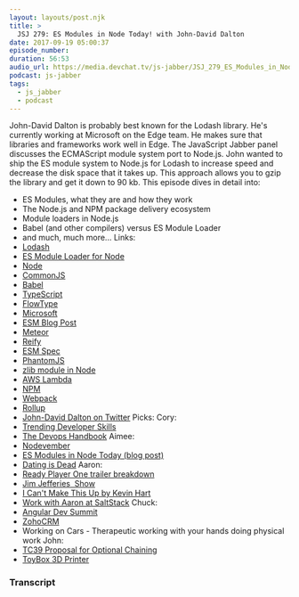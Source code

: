 ```yaml
---
layout: layouts/post.njk
title: >
  JSJ 279: ES Modules in Node Today! with John-David Dalton
date: 2017-09-19 05:00:37
episode_number:
duration: 56:53
audio_url: https://media.devchat.tv/js-jabber/JSJ_279_ES_Modules_in_Node_Today_with_John-David_Dalton.mp3
podcast: js-jabber
tags:
  - js_jabber
  - podcast
---
```


John-David Dalton is probably best known for the Lodash library. He's currently working at Microsoft on the Edge team. He makes sure that libraries and frameworks work well in Edge. The JavaScript Jabber panel discusses the ECMAScript module system port to Node.js. John wanted to ship the ES module system to Node.js for Lodash to increase speed and decrease the disk space that it takes up. This approach allows you to gzip the library and get it down to 90 kb. This episode dives in detail into:

- ES Modules, what they are and how they work
- The Node.js and NPM package delivery ecosystem
- Module loaders in Node.js
- Babel (and other compilers) versus ES Module Loader
- and much, much more...
  Links:
- [Lodash](https://lodash.com/)
- [ES Module Loader for Node](https://github.com/standard-things/esm)
- [Node](https://nodejs.org/en/)
- [CommonJS](https://en.wikipedia.org/wiki/CommonJS)
- [Babel](https://babeljs.io/)
- [TypeScript](https://www.typescriptlang.org/)
- [FlowType](https://flow.org/)
- [Microsoft](http://microsoft.com)
- [ESM Blog Post](https://blogs.windows.com/msedgedev/2017/08/10/es-modules-node-today/)
- [Meteor](https://www.meteor.com/)
- [Reify](https://github.com/benjamn/reify/tree/master/node)
- [ESM Spec](https://www.ecma-international.org/ecma-262/6.0/#sec-modules)
- [PhantomJS](http://phantomjs.org/)
- [zlib module in Node](https://nodejs.org/api/zlib.html)
- [AWS Lambda](https://aws.amazon.com/lambda/)
- [NPM](https://www.npmjs.com/)
- [Webpack](https://webpack.github.io/)
- [Rollup](https://github.com/rollup/rollup)
- [John-David Dalton on Twitter](http://twitter.com/jdalton)
  Picks: Cory:
- [Trending Developer Skills](https://medium.freecodecamp.org/trending-developer-skills-based-on-my-analysis-of-ask-hn-whos-hiring-26c02a3ca1fd)
- [The Devops Handbook](http://amzn.to/2xVoX9l)
  Aimee:
- [Nodevember](http://nodevember.org/)
- [ES Modules in Node Today (blog post)](https://medium.com/web-on-the-edge/es-modules-in-node-today-32cff914e4b)
- [Dating is Dead](https://medium.com/@angrytherapist/dating-is-dead-90d5e11e4365)
  Aaron:
- [Ready Player One trailer breakdown](https://www.youtube.com/watch?v=Trhv4Gi6fy4)
- [Jim Jefferies &nbsp;Show](http://www.cc.com/shows/the-jim-jefferies-show)
- [I Can't Make This Up by Kevin Hart](https://www.audible.com/pd/Comedy/I-Cant-Make-This-Up-Audiobook/B06VX4GHHG)
- [Work with Aaron at SaltStack](https://saltstack.bamboohr.com/jobs/view.php?id=57)
  Chuck:
- [Angular Dev Summit](http://angulardevsummit.com)
- [ZohoCRM](https://www.zoho.com/crm/)
- Working on Cars - Therapeutic working with your hands doing physical work
  John:
- [TC39 Proposal for Optional Chaining](https://github.com/tc39/proposal-optional-chaining)
- [ToyBox 3D Printer](https://you.make.toys/)

### Transcript
